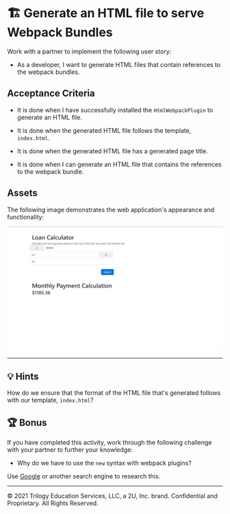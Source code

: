 # 🏗️ Generate an HTML file to serve Webpack Bundles

Work with a partner to implement the following user story:

* As a developer, I want to generate HTML files that contain references to the webpack bundles.

## Acceptance Criteria

* It is done when I have successfully installed the `HtmlWebpackPlugin` to generate an HTML file.

* It is done when the generated HTML file follows the template, `index.html`.

* It is done when the generated HTML file has a generated page title.

* It is done when I can generate an HTML file that contains the references to the webpack bundle.

## Assets

The following image demonstrates the web application's appearance and functionality:

![The output of the loan calculator with 300k loan.](./Assets/loan-calculator.png)

---

## 💡 Hints

How do we ensure that the format of the HTML file that's generated follows with our template, `index.html`?

## 🏆 Bonus

If you have completed this activity, work through the following challenge with your partner to further your knowledge:

* Why do we have to use the `new` syntax with webpack plugins?

Use [Google](https://www.google.com) or another search engine to research this.

---
© 2021 Trilogy Education Services, LLC, a 2U, Inc. brand. Confidential and Proprietary. All Rights Reserved.